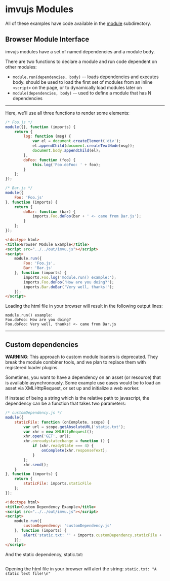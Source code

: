 # imvujs Modules

All of these examples have code available in the [module](module/) subdirectory.

## Browser Module Interface

imvujs modules have a set of named dependencies and a module body.

There are two functions to declare a module and run code dependent on other modules:

* `module.run(dependencies, body)` -- loads dependencies and executes
  body.  should be used to load the first set of modules from an
  inline `<script>` on the page, or to dynamically load modules later on
* `module(dependencies, body)` -- used to define a module that has N dependencies 

---

Here, we'll use all three functions to render some elements:

```js
/* Foo.js */
module({}, function (imports) {
    return {
        log: function (msg) {
            var el = document.createElement('div');
            el.appendChild(document.createTextNode(msg));
            document.body.appendChild(el);
        },
        doFoo: function (foo) {
            this.log('Foo.doFoo: ' + foo);
        }
    };
});
```

```js
/* Bar.js */
module({
    Foo: 'Foo.js'
}, function (imports) {
    return {
        doBar: function (bar) {
            imports.Foo.doFoo(bar + ' <- came from Bar.js');
        }
    };
});
```


```html
<!doctype html>
<title>Browser Module Example</title>
<script src="../../out/imvu.js"></script>
<script>
    module.run({
        Foo: 'Foo.js',
        Bar: 'Bar.js'
    }, function (imports) {
        imports.Foo.log('module.run() example:');
        imports.Foo.doFoo('How are you doing?');
        imports.Bar.doBar('Very well, thanks!');
    });
</script>
```

Loading the html file in your browser will result in the following output lines:

```
module.run() example:
Foo.doFoo: How are you doing?
Foo.doFoo: Very well, thanks! <- came from Bar.js
```

---

## Custom dependencies

**WARNING**: This approach to custom module loaders is deprecated.
They break the module combiner tools, and we plan to replace them with
registered loader plugins.

Sometimes, you want to have a dependency on an asset (or resource)
that is available asynchronously. Some example use cases would be to
load an asset via XMLHttpRequest, or set up and initialize a web
worker.

If instead of being a string which is the relative path to javascript,
the dependency can be a function that takes two parameters:

```js
/* customDependency.js */
module({
    staticFile: function (onComplete, scope) {
        var url = scope.getAbsoluteURL('static.txt');
        var xhr = new XMLHttpRequest();
        xhr.open('GET', url);
        xhr.onreadystatechange = function () {
            if (xhr.readyState === 4) {
                onComplete(xhr.responseText);
            }
        };
        xhr.send();
    }
}, function (imports) {
    return {
        staticFile: imports.staticFile
    };
});
```

```html
<!doctype html>
<title>Custom Dependency Example</title>
<script src="../../out/imvu.js"></script>
<script>
    module.run({
        customDependency: 'customDependency.js'
    }, function (imports) {
        alert('static.txt: "' + imports.customDependency.staticFile + '"');
    });
</script>
```

And the static dependency, static.txt:

```A static text file!
```

Opening the html file in your browser will alert the string: `static.txt: "A static text file!\n"`
